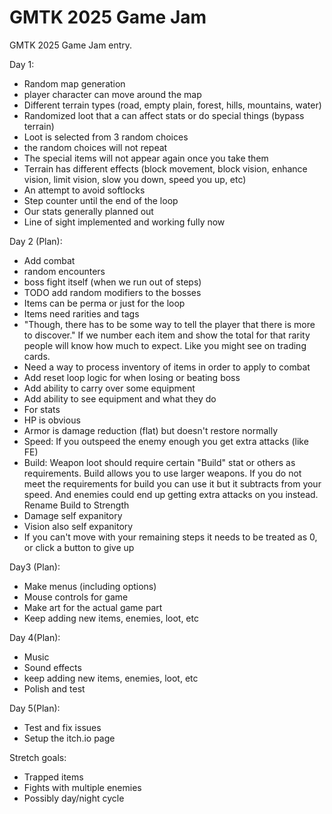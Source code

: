 # GMTK 2025 Game Jam
GMTK 2025 Game Jam entry.

Day 1:
- Random map generation
- player character can move around the map
- Different terrain types (road, empty plain, forest, hills, mountains, water)
- Randomized loot that a can affect stats or do special things
 (bypass terrain)
- Loot is selected from 3 random choices
- the random choices will not repeat
- The special items will not appear again once you take them
- Terrain has different effects (block movement, block vision, enhance vision, limit vision, slow you down, speed you up, etc)
- An attempt to avoid softlocks
- Step counter until the end of the loop
- Our stats generally planned out
- Line of sight implemented and working fully now

Day 2 (Plan):
- Add combat
 - random encounters
 - boss fight itself (when we run out of steps)
 - TODO add random modifiers to the bosses
- Items can be perma or just for the loop
- Items need rarities and tags
- "Though, there has to be some way to tell the player that there is more to discover." If we number each item and show the total for that rarity people will know how much to expect. Like you might see on trading cards.
- Need a way to process inventory of items in order to apply to combat
- Add reset loop logic for when losing or beating boss
- Add ability to carry over some equipment
- Add ability to see equipment and what they do
- For stats
 - HP is obvious
 - Armor is damage reduction (flat) but doesn't restore normally
 - Speed: If you outspeed the enemy enough you get extra attacks (like FE)
 - Build: Weapon loot should require certain "Build" stat or others as requirements. Build allows you to use larger weapons. If you do not meet the requirements for build you can use it but it subtracts from your speed. And enemies could end up getting extra attacks on you instead.
 Rename Build to Strength
 - Damage self expanitory
 - Vision also self expanitory
- If you can't move with your remaining steps it needs to be treated as 0, or click a button to give up

Day3 (Plan):
- Make menus (including options)
- Mouse controls for game
- Make art for the actual game part
- Keep adding new items, enemies, loot, etc

Day 4(Plan):
- Music
- Sound effects
- keep adding new items, enemies, loot, etc
- Polish and test

Day 5(Plan):
- Test and fix issues
- Setup the itch.io page

Stretch goals:
- Trapped items
- Fights with multiple enemies
- Possibly day/night cycle